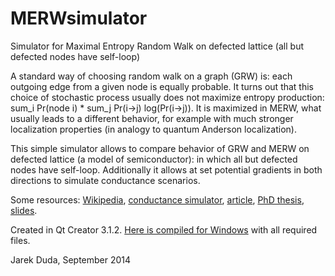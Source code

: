 MERWsimulator
=============

Simulator for Maximal Entropy Random Walk on defected lattice (all but defected nodes have self-loop)

A standard way of choosing random walk on a graph (GRW) is: each outgoing edge from a given node is equally probable. It turns out that this choice of stochastic process usually does not maximize entropy production: sum_i Pr(node i) * sum_j Pr(i->j) log(Pr(i->j)). It is maximized in MERW, what usually leads to a different behavior, for example with much stronger localization properties (in analogy to quantum Anderson localization).

This simple simulator allows to compare behavior of GRW and MERW on defected lattice (a model of semiconductor): in which all but defected nodes have self-loop. Additionally it allows at set potential gradients in both directions to simulate conductance scenarios. 

Some resources: [Wikipedia](https://en.wikipedia.org/wiki/Maximal_entropy_random_walk), [conductance simulator](http://demonstrations.wolfram.com/ElectronConductanceModelsUsingMaximalEntropyRandomWalks/), [article]( http://prl.aps.org/abstract/PRL/v102/i16/e160602), [PhD thesis]( http://www.fais.uj.edu.pl/documents/41628/d63bc0b7-cb71-4eba-8a5a-d974256fd065), [slides](https://www.dropbox.com/s/prwvp0tfbv3yy8l/MERWsem_UJ.pdf).

Created in Qt Creator 3.1.2. [Here is compiled for Windows]( https://dl.dropboxusercontent.com/u/12405967/MERW.zip) with all required files.

Jarek Duda, September 2014
